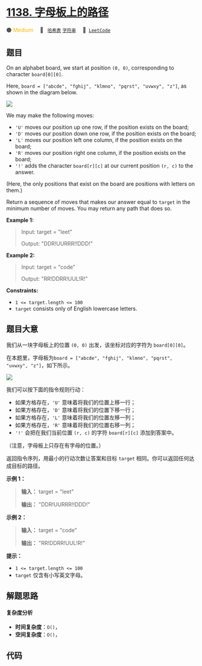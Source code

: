 # [1138. 字母板上的路径](https://leetcode.com/problems/alphabet-board-path)

🟠 <font color=#ffb800>Medium</font>&emsp; 🔖&ensp; [`哈希表`](/tag/hash-table.md) [`字符串`](/tag/string.md)&emsp; 🔗&ensp;[`LeetCode`](https://leetcode.com/problems/alphabet-board-path)

## 题目

On an alphabet board, we start at position `(0, 0)`, corresponding to
character `board[0][0]`.

Here, `board = ["abcde", "fghij", "klmno", "pqrst", "uvwxy", "z"]`, as shown
in the diagram below.

![](https://assets.leetcode.com/uploads/2019/07/28/azboard.png)

We may make the following moves:

  * `'U'` moves our position up one row, if the position exists on the board;
  * `'D'` moves our position down one row, if the position exists on the board;
  * `'L'` moves our position left one column, if the position exists on the board;
  * `'R'` moves our position right one column, if the position exists on the board;
  * `'!'` adds the character `board[r][c]` at our current position `(r, c)` to the answer.

(Here, the only positions that exist on the board are positions with letters
on them.)

Return a sequence of moves that makes our answer equal to `target` in the
minimum number of moves.  You may return any path that does so.



**Example 1:**

> Input: target = "leet"
> 
> Output: "DDR!UURRR!!DDD!"

**Example 2:**

> Input: target = "code"
> 
> Output: "RR!DDRR!UUL!R!"

**Constraints:**

  * `1 <= target.length <= 100`
  * `target` consists only of English lowercase letters.


## 题目大意

我们从一块字母板上的位置 `(0, 0)` 出发，该坐标对应的字符为 `board[0][0]`。

在本题里，字母板为`board = ["abcde", "fghij", "klmno", "pqrst", "uvwxy", "z"]`，如下所示。

![](https://assets.leetcode.com/uploads/2019/07/28/azboard.png)

我们可以按下面的指令规则行动：

  * 如果方格存在，`'U'` 意味着将我们的位置上移一行；
  * 如果方格存在，`'D'` 意味着将我们的位置下移一行；
  * 如果方格存在，`'L'` 意味着将我们的位置左移一列；
  * 如果方格存在，`'R'` 意味着将我们的位置右移一列；
  * `'!'` 会把在我们当前位置 `(r, c)` 的字符 `board[r][c]` 添加到答案中。

（注意，字母板上只存在有字母的位置。）

返回指令序列，用最小的行动次数让答案和目标 `target` 相同。你可以返回任何达成目标的路径。



**示例 1：**

> 
> 
> 
> 
> 
> **输入：** target = "leet"
> 
> **输出：** "DDR!UURRR!!DDD!"
> 
> 

**示例 2：**

> 
> 
> 
> 
> 
> **输入：** target = "code"
> 
> **输出：** "RR!DDRR!UUL!R!"
> 
> 



**提示：**

  * `1 <= target.length <= 100`
  * `target` 仅含有小写英文字母。


## 解题思路

#### 复杂度分析

- **时间复杂度**：`O()`，
- **空间复杂度**：`O()`，

## 代码

```javascript

```